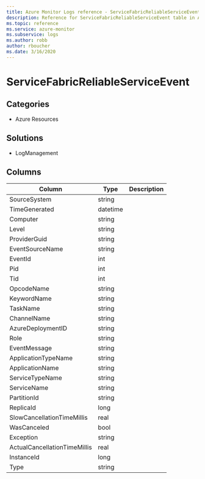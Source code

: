 ```yaml
---
title: Azure Monitor Logs reference - ServiceFabricReliableServiceEvent
description: Reference for ServiceFabricReliableServiceEvent table in Azure Monitor Logs.
ms.topic: reference
ms.service: azure-monitor
ms.subservice: logs
ms.author: robb
author: rboucher
ms.date: 3/16/2020
---
```


# ServiceFabricReliableServiceEvent

 

## Categories

- Azure Resources
## Solutions

- LogManagement




## Columns

|Column|Type|Description|
|---|---|---|
|SourceSystem|string||
|TimeGenerated|datetime||
|Computer|string||
|Level|string||
|ProviderGuid|string||
|EventSourceName|string||
|EventId|int||
|Pid|int||
|Tid|int||
|OpcodeName|string||
|KeywordName|string||
|TaskName|string||
|ChannelName|string||
|AzureDeploymentID|string||
|Role|string||
|EventMessage|string||
|ApplicationTypeName|string||
|ApplicationName|string||
|ServiceTypeName|string||
|ServiceName|string||
|PartitionId|string||
|ReplicaId|long||
|SlowCancellationTimeMillis|real||
|WasCanceled|bool||
|Exception|string||
|ActualCancellationTimeMillis|real||
|InstanceId|long||
|Type|string||
